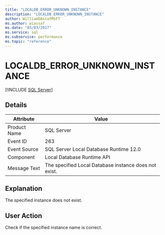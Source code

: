 ```yaml
---
title: "LOCALDB_ERROR_UNKNOWN_INSTANCE"
description: "LOCALDB_ERROR_UNKNOWN_INSTANCE"
author: WilliamDAssafMSFT
ms.author: wiassaf
ms.date: "03/03/2017"
ms.service: sql
ms.subservice: performance
ms.topic: "reference"
---
```

# LOCALDB_ERROR_UNKNOWN_INSTANCE
 [!INCLUDE [SQL Server](../../includes/applies-to-version/sqlserver.md)]
    
## Details  
  
| Attribute | Value |
| --------- | ----- |
|Product Name|SQL Server|  
|Event ID|263|  
|Event Source|SQL Server Local Database Runtime 12.0|  
|Component|Local Database Runtime API|  
|Message Text|The specified Local Database instance does not exist.|  
  
## Explanation  
 The specified instance does not exist.  
  
## User Action  
 Check if the specified instance name is correct.  
  
  
